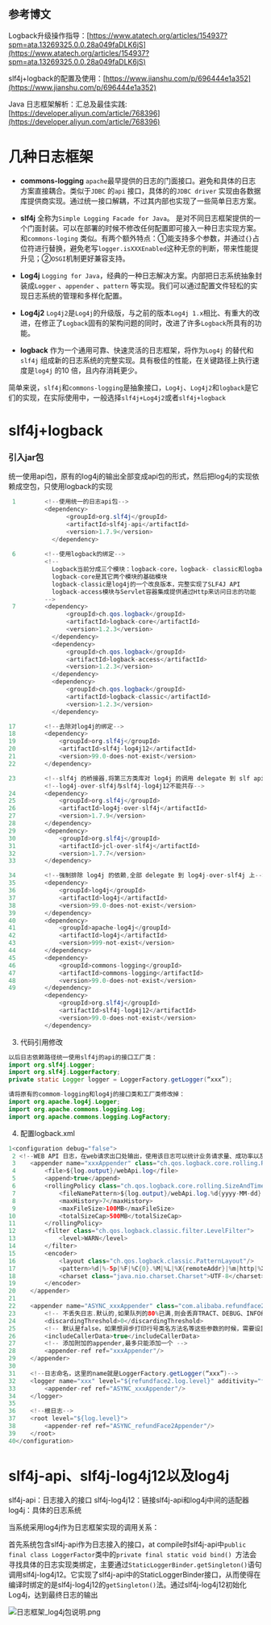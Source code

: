 ## 参考博文
Logback升级操作指导：[https://www.atatech.org/articles/154937?spm=ata.13269325.0.0.28a049faDLK6jS](https://www.atatech.org/articles/154937?spm=ata.13269325.0.0.28a049faDLK6jS)


slf4j+logback的配置及使用：[https://www.jianshu.com/p/696444e1a352](https://www.jianshu.com/p/696444e1a352)


Java 日志框架解析：汇总及最佳实践:[https://developer.aliyun.com/article/768396](https://developer.aliyun.com/article/768396)


# 几种日志框架

- **commons-logging**
`apache`最早提供的日志的门面接口。避免和具体的日志方案直接耦合。类似于`JDBC` 的`api` 接口，具体的的`JDBC driver` 实现由各数据库提供商实现。通过统一接口解耦，不过其内部也实现了一些简单日志方案。



- **slf4j**
全称为`Simple Logging Facade for Java`。 是对不同日志框架提供的一个门面封装。可以在部署的时候不修改任何配置即可接入一种日志实现方案。和`commons-loging` 类似。有两个额外特点：①能支持多个参数，并通过`{}`占位符进行替换，避免老写`logger.isXXXEnabled`这种无奈的判断，带来性能提升见；②`OSGI`机制更好兼容支持。



- **Log4j**
`Logging for Java`，经典的一种日志解决方案。内部把日志系统抽象封装成`Logger` 、`appender` 、`pattern` 等实现。我们可以通过配置文件轻松的实现日志系统的管理和多样化配置。



- **Log4j2**
`Log4j2`是`Log4j`的升级版，与之前的版本`Log4j 1.x`相比、有重大的改进，在修正了`Logback`固有的架构问题的同时，改进了许多`Logback`所具有的功能。



- **logback**
作为一个通用可靠、快速灵活的日志框架，将作为`Log4j` 的替代和`slf4j` 组成新的日志系统的完整实现。具有极佳的性能，在关键路径上执行速度是`log4j` 的10 倍，且内存消耗更少。



简单来说，`slf4j`和`commons-logging`是抽象接口，`Log4j`、`Log4j2`和`logback`是它们的实现，在实际使用中，一般选择`slf4j+Log4j2`或者`slf4j+logback`

# slf4j+logback
### 引入jar包
统一使用api包，原有的log4j的输出全部变成api包的形式，然后把log4j的实现依赖成空包，只使用logback的实现
```java
 1		  <!--使用统一的日志api包-->
     	  <dependency>
                <groupId>org.slf4j</groupId>
                <artifactId>slf4j-api</artifactId>
                <version>1.7.9</version>
            </dependency>
 
 6        <!--使用logback的绑定-->
     	  <!-- 
     		Logback当前分成三个模块：logback-core，logback- classic和logback-access
            logback-core是其它两个模块的基础模块
            logback-classic是log4j的一个改良版本，完整实现了SLF4J API
            logback-access模块与Servlet容器集成提供通过Http来访问日志的功能
     	  -->
 7        <dependency>
                <groupId>ch.qos.logback</groupId>
                <artifactId>logback-core</artifactId>
                <version>1.2.3</version>
            </dependency>
            <dependency>
                <groupId>ch.qos.logback</groupId>
                <artifactId>logback-access</artifactId>
                <version>1.2.3</version>
            </dependency>
            <dependency>
                <groupId>ch.qos.logback</groupId>
                <artifactId>logback-classic</artifactId>
                <version>1.2.3</version>
            </dependency>

17        <!--去除对log4j的绑定-->
18        <dependency>
19            <groupId>org.slf4j</groupId>
20            <artifactId>slf4j-log4j12</artifactId>
21            <version>99.0-does-not-exist</version>
22        </dependency>

23        <!--slf4j 的桥接器,将第三方类库对 log4j 的调用 delegate 到 slf api 上-->
     	  <!--log4j-over-slf4j与slf4j-log4j12不能共存-->
24        <dependency>
25            <groupId>org.slf4j</groupId>
26            <artifactId>log4j-over-slf4j</artifactId>
27            <version>1.7.9</version>
28        </dependency>
29        <dependency>
30            <groupId>org.slf4j</groupId>
31            <artifactId>jcl-over-slf4j</artifactId>
32            <version>1.7.7</version>
33        </dependency>

34        <!--强制排除 log4j 的依赖,全部 delegate 到 log4j-over-slf4j 上-->
35        <dependency>
36            <groupId>log4j</groupId>
37            <artifactId>log4j</artifactId>
38            <version>99.0-does-not-exist</version>
39        </dependency>
40        <dependency>
41            <groupId>apache-log4j</groupId>
42            <artifactId>log4j</artifactId>
43            <version>999-not-exist</version>
44        </dependency>
45        <dependency>
46            <groupId>commons-logging</groupId>
47            <artifactId>commons-logging</artifactId>
48            <version>99.0-does-not-exist</version>
49        </dependency>
 		  <dependency>
              <groupId>org.slf4j</groupId>
              <artifactId>slf4j-log4j12</artifactId>
              <version>99.0-does-not-exist</version>
          </dependency>
```

3. 代码引用修改
```java
以后日志依赖路径统一使用slf4j的api的接口工厂类：
import org.slf4j.Logger;
import org.slf4j.LoggerFactory;
private static Logger logger = LoggerFactory.getLogger(“xxx”);

请将原有的commom-logging和log4j的接口类和工厂类修改掉：
import org.apache.log4j.Logger;
import org.apache.commons.logging.Log;
import org.apache.commons.logging.LogFactory;
```


4. 配置logback.xml
```java
1<configuration debug="false">
 2 <!--WEB API 日志，在web请求出口处输出，使用该日志可以统计业务请求量、成功率以及错误码-->
 3    <appender name="xxxAppender" class="ch.qos.logback.core.rolling.RollingFileAppender">
 4        <file>${log.output}/webApi.log</file>
 5        <append>true</append>
 6        <rollingPolicy class="ch.qos.logback.core.rolling.SizeAndTimeBasedRollingPolicy">
 7            <fileNamePattern>${log.output}/webApi.log.%d{yyyy-MM-dd}.%i</fileNamePattern>
 8            <maxHistory>7</maxHistory>
 9            <maxFileSize>100MB</maxFileSize>
10            <totalSizeCap>500MB</totalSizeCap>
11        </rollingPolicy>
12        <filter class="ch.qos.logback.classic.filter.LevelFilter">
13            <level>WARN</level>
14        </filter>
15        <encoder>
16            <layout class="ch.qos.logback.classic.PatternLayout"/>
17            <pattern>%d|%-5p|%F|%C{0}.%M|%L|%X{remoteAddr}|%m|http|%X{requestURI}|%X{traceIdStr}%n</pattern>
18            <charset class="java.nio.charset.Charset">UTF-8</charset>
19        </encoder>
20    </appender>
21
22    <appender name="ASYNC_xxxAppender" class="com.alibaba.refundface2.pubserviceimpl.infrastructure.utils.logger.RF2AsyncAppender">
23        <!-- 不丢失日志.默认的,如果队列的80%已满,则会丢弃TRACT、DEBUG、INFO级别的日志 -->
24        <discardingThreshold>0</discardingThreshold>
25        <!-- 默认是false，如果想异步打印行号类名方法名等这些参数的时候，需要设置为true -->
26        <includeCallerData>true</includeCallerData>
27        <!-- 添加附加的appender,最多只能添加一个 -->
28        <appender-ref ref="xxxAppender"/>
29    </appender>
30
31    <!--日志命名，这里的name就是LoggerFactory.getLogger(“xxx”)-->
32    <logger name="xxx" level="${refundface2.log.level}" additivity="false">
33        <appender-ref ref="ASYNC_xxxAppender"/>
34    </logger>
35
36    <!--根日志-->
37    <root level="${log.level}">
38        <appender-ref ref="ASYNC_refundFace2Appender"/>
39    </root>
40</configuration>
```


# slf4j-api、slf4j-log4j12以及log4j
slf4j-api：日志接入的接口
slf4j-log4j12：链接slf4j-api和log4j中间的适配器
log4j：具体的日志系统

当系统采用log4j作为日志框架实现的调用关系：


首先系统包含slf4j-api作为日志接入的接口，at compile时slf4j-api中`public final class LoggerFactor`类中的`private final static void bind() `方法会寻找具体的日志实现类绑定，主要通过`StaticLoggerBinder.getSingleton()`语句调用slf4j-log4j12。它实现了slf4j-api中的StaticLoggerBinder接口，从而使得在编译时绑定的是slf4j-log4j12的`getSingleton()`法。通过slf4j-log4j12初始化Log4j，达到最终日志的输出


![日志框架_log4j包说明.png](./pic/日志框架_log4j包说明.png)



